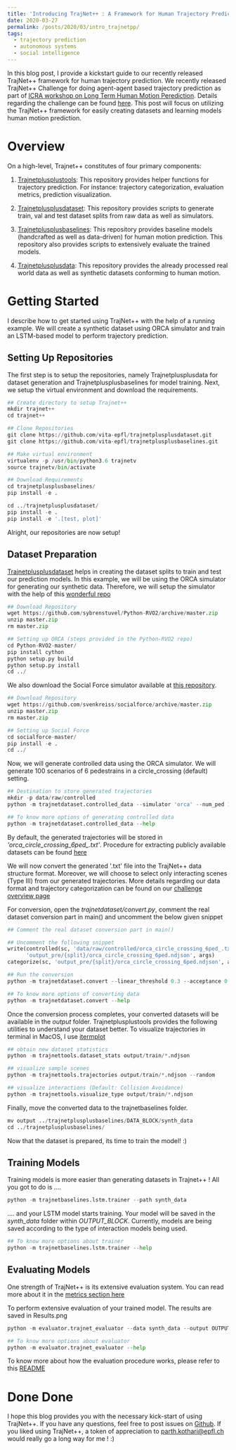 ```yaml
---
title: 'Introducing TrajNet++ : A Framework for Human Trajectory Prediction'
date: 2020-03-27
permalink: /posts/2020/03/intro_trajnetpp/
tags:
  - trajectory prediction
  - autonomous systems
  - social intelligence
---
```


In this blog post, I provide a kickstart guide to our recently released TrajNet++ framework for human trajectory prediction. We recently released TrajNet++ Challenge for doing agent-agent based trajectory prediction as part of [ICRA workshop on Long Term Human Motion Perediction](https://motionpredictionicra2020.github.io). Details regarding the challenge can be found [here](https://www.aicrowd.com/challenges/trajnet-a-trajectory-forecasting-challenge). This post will focus on utilizing the TrajNet++ framework for easily creating datasets and learning models human motion prediction.

Overview
========

On a high-level, Trajnet++ constitutes of four primary components:

1. [Trajnetplusplustools](https://github.com/vita-epfl/trajnetplusplustools): This repository provides helper functions for trajectory prediction. For instance: trajectory categorization, evaluation metrics, prediction visualization. 

2. [Trajnetplusplusdataset](https://github.com/vita-epfl/trajnetplusplusdataset): This repository provides scripts to generate train, val and test dataset splits from raw data as well as simulators.

3. [Trajnetplusplusbaselines](https://github.com/vita-epfl/trajnetplusplusbaselines): This repository provides baseline models (handcrafted as well as data-driven) for human motion prediction. This repository also provides scripts to extensively evaluate the trained models.

4. [Trajnetplusplusdata](https://github.com/vita-epfl/trajnetplusplusdata): This repository provides the already processed real world data as well as synthetic datasets conforming to human motion. 

Getting Started
===============

I describe how to get started using TrajNet++ with the help of a running example. 
We will create a synthetic dataset using ORCA simulator and train an LSTM-based model to perform trajectory prediction. 

Setting Up Repositories
-----------------------

The first step is to setup the repositories, namely Trajnetplusplusdata for dataset generation and Trajnetplusplusbaselines for model training. Next, we setup the virtual environment and download the requirements. 

```python
## Create directory to setup Trajnet++
mkdir trajnet++
cd trajnet++ 

## Clone Repositories
git clone https://github.com/vita-epfl/trajnetplusplusdataset.git
git clone https://github.com/vita-epfl/trajnetplusplusbaselines.git

## Make virtual environment
virtualenv -p /usr/bin/python3.6 trajnetv
source trajnetv/bin/activate

## Download Requirements
cd trajnetplusplusbaselines/ 
pip install -e .

cd ../trajnetplusplusdataset/ 
pip install -e .
pip install -e '.[test, plot]'
```

Alright, our repositories are now setup! 

Dataset Preparation
-------------------

[Trajnetplusplusdataset](https://github.com/vita-epfl/trajnetplusplusdataset) helps in creating the dataset splits to train and test our prediction models. In this example, we will be using the ORCA simulator for generating our synthetic data. 
Therefore, we will setup the simulator with the help of this [wonderful repo](https://github.com/sybrenstuvel/Python-RVO2)

```python
## Download Repository
wget https://github.com/sybrenstuvel/Python-RVO2/archive/master.zip
unzip master.zip
rm master.zip

## Setting up ORCA (steps provided in the Python-RVO2 repo)
cd Python-RVO2-master/
pip install cython
python setup.py build
python setup.py install
cd ../
```

We also download the Social Force simulator available at [this repository](https://github.com/svenkreiss/socialforce). 

```python
## Download Repository
wget https://github.com/svenkreiss/socialforce/archive/master.zip
unzip master.zip
rm master.zip

## Setting up Social Force
cd socialforce-master/
pip install -e .
cd ../
```

Now, we will generate controlled data using the ORCA simulator. We will generate 100 scenarios of 6 pedestrains in a circle_crossing (default) setting.

```python
## Destination to store generated trajectories
mkdir -p data/raw/controlled
python -m trajnetdataset.controlled_data --simulator 'orca' --num_ped 10 --num_scenes 100

## To know more options of generating controlled data
python -m trajnetdataset.controlled_data --help
```

By default, the generated trajectories will be stored in _'orca\_circle\_crossing\_6ped\_.txt'_. Procedure for extracting publicly available datasets can be found [here](https://github.com/vita-epfl/trajnetplusplusdataset/blob/master/README.rst)

We will now convert the generated '.txt' file into the TrajNet++ data structure format. Moreover, we will choose to select only interacting scenes (Type III) from our generated trajectories. More details regarding our data format and trajectory categorization can be found on our [challenge overview page](https://www.aicrowd.com/challenges/trajnet-a-trajectory-forecasting-challenge)

For conversion, open the _trajnetdataset/convert.py_, comment the real dataset conversion part in main() and uncomment the below given snippet
```python
## Comment the real dataset conversion part in main()

## Uncomment the following snippet
write(controlled(sc, 'data/raw/controlled/orca_circle_crossing_6ped_.txt'),
      'output_pre/{split}/orca_circle_crossing_6ped.ndjson', args)
categorize(sc, 'output_pre/{split}/orca_circle_crossing_6ped.ndjson', args)

## Run the conversion
python -m trajnetdataset.convert --linear_threshold 0.3 --acceptance 0 0 1.0 0

## To know more options of converting data
python -m trajnetdataset.convert --help
```

Once the conversion process completes, your converted datasets will be available in the _output_ folder. Trajnetplusplustools provides the following utilities to understand your dataset better. To visualize trajectories in terminal in MacOS, I use [itermplot](https://github.com/daleroberts/itermplot)

```python
## obtain new dataset statistics
python -m trajnettools.dataset_stats output/train/*.ndjson

## visualize sample scenes
python -m trajnettools.trajectories output/train/*.ndjson --random

## visualize interactions (Default: Collision Avoidance)
python -m trajnettools.visualize_type output/train/*.ndjson
```

Finally, move the converted data to the trajnetbaselines folder.
```python
mv output ../trajnetplusplusbaselines/DATA_BLOCK/synth_data
cd ../trajnetplusplusbaselines/
```
Now that the dataset is prepared, its time to train the model! :)

Training Models
---------------

Training models is more easier than generating datasets in Trajnet++ !
All you got to do is ....
```python
python -m trajnetbaselines.lstm.trainer --path synth_data
```
.... and your LSTM model starts training. Your model will be saved in the _synth\_data_ folder within _OUTPUT\_BLOCK_. Currently, models are being saved according to the type of interaction models being used.

```python
## To know more options about trainer 
python -m trajnetbaselines.lstm.trainer --help
```

Evaluating Models
-----------------

One strength of TrajNet++ is its extensive evaluation system. You can read more about it in the [metrics section here](https://www.aicrowd.com/challenges/trajnet-a-trajectory-forecasting-challenge)

To perform extensive evaluation of your trained model. The results are saved in Results.png 
```python
python -m evaluator.trajnet_evaluator --data synth_data --output OUTPUT_BLOCK/synth_data/vanilla.pkl

## To know more options about evaluator 
python -m evaluator.trajnet_evaluator --help
```
To know more about how the evaluation procedure works, please refer to this [README](https://github.com/vita-epfl/trajnetplusplusbaselines/blob/master/evaluator/README.rst)

Done Done
=========

I hope this blog provides you with the necessary kick-start of using TrajNet++. If you have any questions, feel free to post issues on [Github](https://github.com/vita-epfl/trajnetplusplusbaselines). If you liked using TrajNet++, a token of appreciation to parth.kothari@epfl.ch would really go a long way for me ! :)
